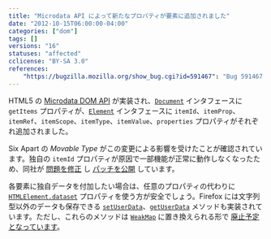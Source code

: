 ```yaml
---
title: "Microdata API によって新たなプロパティが要素に追加されました"
date: "2012-10-15T06:00:00-04:00"
categories: ["dom"]
tags: []
versions: "16"
statuses: "affected"
cclicense: "BY-SA 3.0"
references:
    "https://bugzilla.mozilla.org/show_bug.cgi?id=591467": "Bug 591467 – Implement HTML Microdata API"
---
```

HTML5 の [Microdata DOM API](http://www.w3.org/TR/microdata/#microdata-dom-api) が実装され、[`Document`](https://developer.mozilla.org/ja/docs/Web/API/Document) インタフェースに `getItems` プロパティが、[`Element`](https://developer.mozilla.org/ja/docs/Web/API/Element) インタフェースに `itemId`、`itemProp`、`itemRef`、`itemScope`、`itemType`、`itemValue`、`properties` プロパティがそれぞれ追加されました。

Six Apart の *Movable Type* がこの変更による影響を受けたことが確認されています。独自の `itemId` プロパティが原因で一部機能が正常に動作しなくなったため、同社が [問題を修正](https://github.com/movabletype/movabletype/commit/83d2f3d21d9c9a951d7e872d70bac5d355bd3d4d) し [パッチを公開](http://www.movabletype.jp/faq/firefox-16-patches.html) しています。

各要素に独自データを付加したい場合は、任意のプロパティの代わりに [`HTMLElement.dataset`](https://developer.mozilla.org/ja/docs/Web/API/HTMLElement/dataset) プロパティを使う方が安全でしょう。Firefox には文字列型以外のデータも保存できる [`setUserData`](https://developer.mozilla.org/ja/docs/Web/API/Node/setUserData)、[`getUserData`](https://developer.mozilla.org/ja/docs/Web/API/Node/getUserData) メソッドも実装されています。ただし、これらのメソッドは [`WeakMap`](https://developer.mozilla.org/ja/docs/Web/JavaScript/Reference/Global_Objects/WeakMap) に置き換えられる形で [廃止予定となっています](https://bugzilla.mozilla.org/show_bug.cgi?id=749981)。
